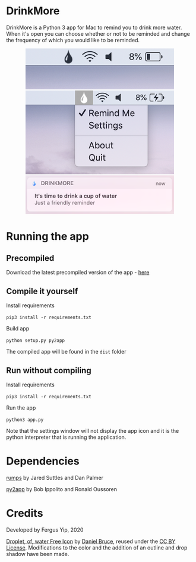 # DrinkMore

DrinkMore is a Python 3 app for Mac to remind you to drink more water. When it's open you can choose whether or not to be reminded and change the frequency of which you would like to be reminded.

<div align="center">
<img src="https://raw.githubusercontent.com/FergusYip/DrinkMoreApp/master/imgs/menubar_closed.png" width=400/>
<br/>
<img src="https://raw.githubusercontent.com/FergusYip/DrinkMoreApp/master/imgs/menubar_open.png" width=400/>
<br/>
<img src="https://raw.githubusercontent.com/FergusYip/DrinkMoreApp/master/imgs/notification.png" width=400/>

</div>

# Running the app

## Precompiled

Download the latest precompiled version of the app - [here](https://github.com/FergusYip/DrinkMoreApp/releases)

## Compile it yourself

Install requirements

`pip3 install -r requirements.txt`

Build app

`python setup.py py2app`

The compiled app will be found in the `dist` folder

## Run without compiling

Install requirements

`pip3 install -r requirements.txt`

Run the app

`python3 app.py`

Note that the settings window will not display the app icon and it is the python interpreter that is running the application.

# Dependencies

[rumps](https://pypi.org/project/rumps/) by Jared Suttles and Dan Palmer

[py2app](https://pypi.org/project/py2app/) by Bob Ippolito and Ronald Oussoren

# Credits

Developed by Fergus Yip, 2020

[Droplet, of, water Free Icon](https://icon-icons.com/icon/droplet-of-water/83794) by [Daniel Bruce](www.danielbruce.se), reused under the [CC BY License](https://creativecommons.org/licenses/by/4.0/). Modifications to the color and the addition of an outline and drop shadow have been made.

[menubar_expand]: https://raw.githubusercontent.com/FergusYip/DrinkMoreApp/master/imgs/menubar_expand.png "Menu bar open"
[notification]: https://raw.githubusercontent.com/FergusYip/DrinkMoreApp/master/imgs/notification.png "Notification"
